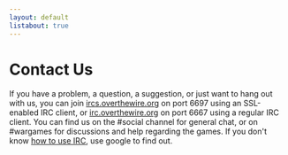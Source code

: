 ```yaml
---
layout: default
listabout: true
---
```

Contact Us
==========

If you have a problem, a question, a suggestion, or just want to hang
out with us, you can join [ircs.overthewire.org][] on port 6697 using an
SSL-enabled IRC client, or [irc.overthewire.org][] on port 6667 using a
regular IRC client. You can find us on the \#social channel for general
chat, or on \#wargames for discussions and help regarding the games. If
you don't know [how to use IRC][], use google to find out.

[ircs.overthewire.org]: ircs://ircs.overthewire.org/social
[irc.overthewire.org]: irc://irc.overthewire.org/social
[how to use IRC]: http://www.irchelp.org/irchelp/irctutorial.html
